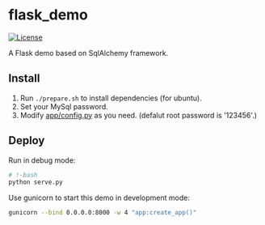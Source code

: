 # flask_demo
<p>
    <a href="https://opensource.org/licenses/MIT">
        <img src="https://img.shields.io/badge/License-Apache-brightgreen.svg" alt="License">
    </a>
</p>

A Flask demo based on SqlAlchemy framework.

## Install
 1. Run `./prepare.sh` to install dependencies (for ubuntu).
 2. Set your MySql password.
 3. Modify [app/config.py](https://github.com/misads/flask_dempo/master/app/config.py) as you need. (defalut root password is '123456'.)

## Deploy
Run in debug mode:

```bash
# !-bash
python serve.py
```

Use gunicorn to start this demo in development mode:

```bash
gunicorn --bind 0.0.0.0:8000 -w 4 "app:create_app()"
```

